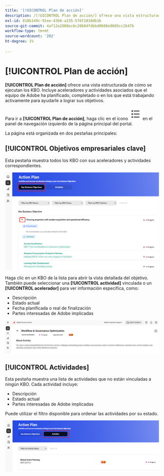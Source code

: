 ```yaml
---
title: '[!UICONTROL Plan de acción]'
description: /[!UICONTROL Plan de acción/] ofrece una vista estructurada de cómo se ejecutan los KBO. Incluye aceleradores y actividades asociados que el equipo de Adobe ha planificado, completado o en los que está trabajando activamente para ayudarle a lograr sus objetivos.
exl-id: 818b149c-91ee-43b6-a235-576f2810db1b
source-git-commit: 4af12a2808ec6c20b84fdbbd0608e9603cc2647b
workflow-type: tm+mt
source-wordcount: '202'
ht-degree: 1%

---
```


# [!UICONTROL Plan de acción]

**[!UICONTROL Plan de acción]** ofrece una vista estructurada de cómo se ejecutan los KBO. Incluye aceleradores y actividades asociados que el equipo de Adobe ha planificado, completado o en los que está trabajando activamente para ayudarle a lograr sus objetivos.

Para ir a **[!UICONTROL Plan de acción]**, haga clic en el icono ![plan de acción-icono](/help/adobe-success-portal/assets/action-plan-icon.png) en el panel de navegación izquierdo de la página principal del portal.

La página está organizada en dos pestañas principales:

## [!UICONTROL Objetivos empresariales clave]

Esta pestaña muestra todos los KBO con sus aceleradores y actividades correspondientes.

![action-plan-kbo-tab](/help/adobe-success-portal/assets/action-plan-kbo-tab.png)

Haga clic en un KBO de la lista para abrir la vista detallada del objetivo. También puede seleccionar una **[!UICONTROL actividad]** vinculada o un **[!UICONTROL acelerador]** para ver información específica, como:

* Descripción
* Estado actual
* Fecha planificada o real de finalización
* Partes interesadas de Adobe implicadas

![action-plan-kbo-tab-about-activity](/help/adobe-success-portal/assets/action-plan-kbo-tab-about-activity.png)

## [!UICONTROL Actividades]

Esta pestaña muestra una lista de actividades que no están vinculadas a ningún KBO. Cada actividad incluye:

* Descripción
* Estado actual
* Partes interesadas de Adobe implicadas

Puede utilizar el filtro disponible para ordenar las actividades por su estado.

![pestaña-actividad-plan-acción](/help/adobe-success-portal/assets/action-plan-activity-tab.png)
